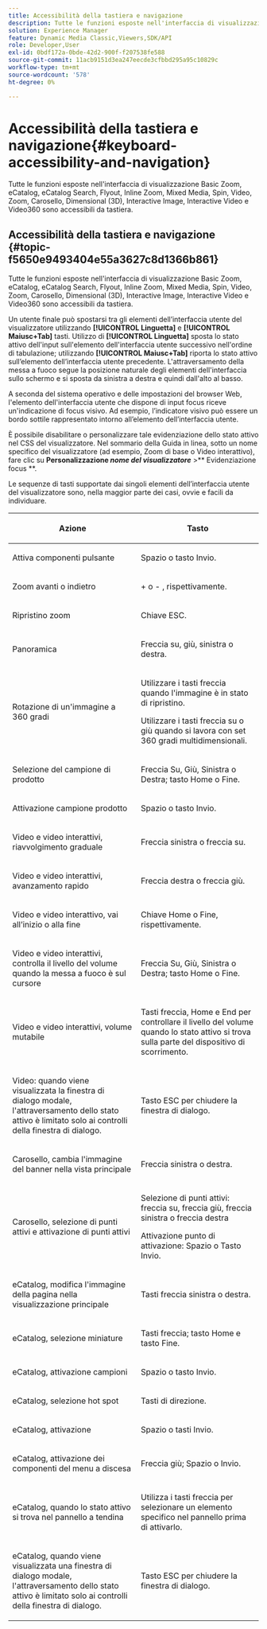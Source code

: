 ```yaml
---
title: Accessibilità della tastiera e navigazione
description: Tutte le funzioni esposte nell'interfaccia di visualizzazione Basic Zoom, eCatalog, eCatalog Search, Flyout, Inline Zoom, Mixed Media, Spin, Video, Zoom, Dimensional (3D), Carosello, Immagine interattiva, Video interattivo e Video360 sono accessibili da tastiera.
solution: Experience Manager
feature: Dynamic Media Classic,Viewers,SDK/API
role: Developer,User
exl-id: 0bdf172a-0bde-42d2-900f-f207538fe588
source-git-commit: 11acb9151d3ea247eecde3cfbbd295a95c10829c
workflow-type: tm+mt
source-wordcount: '578'
ht-degree: 0%

---
```


# Accessibilità della tastiera e navigazione{#keyboard-accessibility-and-navigation}

Tutte le funzioni esposte nell&#39;interfaccia di visualizzazione Basic Zoom, eCatalog, eCatalog Search, Flyout, Inline Zoom, Mixed Media, Spin, Video, Zoom, Carosello, Dimensional (3D), Interactive Image, Interactive Video e Video360 sono accessibili da tastiera.

<!-- Updated June 1, 2020 from https://wiki.corp.adobe.com/pages/viewpage.action?spaceKey=scene7qa&title=s7Viewers%2C+S7SDK%2C+S7OnDemand+Release+Notes - Contact is Sasha -->

## Accessibilità della tastiera e navigazione {#topic-f5650e9493404e55a3627c8d1366b861}

Tutte le funzioni esposte nell&#39;interfaccia di visualizzazione Basic Zoom, eCatalog, eCatalog Search, Flyout, Inline Zoom, Mixed Media, Spin, Video, Zoom, Carosello, Dimensional (3D), Interactive Image, Interactive Video e Video360 sono accessibili da tastiera.

Un utente finale può spostarsi tra gli elementi dell’interfaccia utente del visualizzatore utilizzando **[!UICONTROL Linguetta]** e **[!UICONTROL Maiusc+Tab]** tasti. Utilizzo di **[!UICONTROL Linguetta]** sposta lo stato attivo dell&#39;input sull&#39;elemento dell&#39;interfaccia utente successivo nell&#39;ordine di tabulazione; utilizzando **[!UICONTROL Maiusc+Tab]** riporta lo stato attivo sull’elemento dell’interfaccia utente precedente. L&#39;attraversamento della messa a fuoco segue la posizione naturale degli elementi dell&#39;interfaccia sullo schermo e si sposta da sinistra a destra e quindi dall&#39;alto al basso.

A seconda del sistema operativo e delle impostazioni del browser Web, l&#39;elemento dell&#39;interfaccia utente che dispone di input focus riceve un&#39;indicazione di focus visivo. Ad esempio, l’indicatore visivo può essere un bordo sottile rappresentato intorno all’elemento dell’interfaccia utente.

È possibile disabilitare o personalizzare tale evidenziazione dello stato attivo nel CSS del visualizzatore. Nel sommario della Guida in linea, sotto un nome specifico del visualizzatore (ad esempio, Zoom di base o Video interattivo), fare clic su **Personalizzazione *nome del visualizzatore*** >** Evidenziazione focus **.

Le sequenze di tasti supportate dai singoli elementi dell’interfaccia utente del visualizzatore sono, nella maggior parte dei casi, ovvie e facili da individuare.

<table id="table_8C49100412224324BF1DBF7FDFDCCBF8"> 
 <thead> 
  <tr> 
   <th colname="col1" class="entry"> <p>Azione </p> </th> 
   <th colname="col2" class="entry"> <p>Tasto </p> </th> 
  </tr> 
 </thead>
 <tbody> 
  <tr> 
   <td colname="col1"> <p>Attiva componenti pulsante </p> </td> 
   <td colname="col2"> <p>Spazio o tasto Invio. </p> </td> 
  </tr> 
  <tr> 
   <td colname="col1"> <p>Zoom avanti o indietro </p> </td> 
   <td colname="col2"> <p> <span class="uicontrol"> + </span> o <span class="uicontrol"> - </span>, rispettivamente. </p> </td> 
  </tr> 
  <tr> 
   <td colname="col1"> <p>Ripristino zoom </p> </td> 
   <td colname="col2"> <p>Chiave ESC. </p> </td> 
  </tr> 
  <tr> 
   <td colname="col1"> <p>Panoramica </p> </td> 
   <td colname="col2"> <p>Freccia su, giù, sinistra o destra. </p> </td> 
  </tr> 
  <tr> 
   <td colname="col1"> <p>Rotazione di un'immagine a 360 gradi </p> </td> 
   <td colname="col2"> <p>Utilizzare i tasti freccia quando l'immagine è in stato di ripristino. </p> <p>Utilizzare i tasti freccia su o giù quando si lavora con set 360 gradi multidimensionali. </p> </td> 
  </tr> 
  <tr> 
   <td colname="col1"> <p>Selezione del campione di prodotto </p> </td> 
   <td colname="col2"> <p>Freccia Su, Giù, Sinistra o Destra; tasto Home o Fine. </p> </td> 
  </tr> 
  <tr> 
   <td colname="col1"> <p>Attivazione campione prodotto </p> </td> 
   <td colname="col2"> <p>Spazio o tasto Invio. </p> </td> 
  </tr> 
  <tr> 
   <td colname="col1"> <p>Video e video interattivi, riavvolgimento graduale </p> </td> 
   <td colname="col2"> <p>Freccia sinistra o freccia su. </p> </td> 
  </tr> 
  <tr> 
   <td colname="col1"> <p>Video e video interattivi, avanzamento rapido </p> </td> 
   <td colname="col2"> <p>Freccia destra o freccia giù. </p> </td> 
  </tr> 
  <tr> 
   <td colname="col1"> <p>Video e video interattivo, vai all’inizio o alla fine </p> </td> 
   <td colname="col2"> <p>Chiave Home o Fine, rispettivamente. </p> </td> 
  </tr> 
  <tr> 
   <td colname="col1"> <p>Video e video interattivi, controlla il livello del volume quando la messa a fuoco è sul cursore </p> </td> 
   <td colname="col2"> <p>Freccia Su, Giù, Sinistra o Destra; tasto Home o Fine. </p> </td> 
  </tr> 
  <tr> 
   <td colname="col1"> <p>Video e video interattivi, volume mutabile </p> </td> 
   <td colname="col2"> <p>Tasti freccia, Home e End per controllare il livello del volume quando lo stato attivo si trova sulla parte del dispositivo di scorrimento. </p> </td> 
  </tr> 
  <tr> 
   <td colname="col1"> <p>Video: quando viene visualizzata la finestra di dialogo modale, l'attraversamento dello stato attivo è limitato solo ai controlli della finestra di dialogo. </p> </td> 
   <td colname="col2"> <p>Tasto ESC per chiudere la finestra di dialogo. </p> </td> 
  </tr> 
  <tr> 
   <td colname="col1"> <p>Carosello, cambia l'immagine del banner nella vista principale </p> </td> 
   <td colname="col2"> <p>Freccia sinistra o destra. </p> </td> 
  </tr> 
  <tr> 
   <td colname="col1"> <p>Carosello, selezione di punti attivi e attivazione di punti attivi </p> </td> 
   <td colname="col2"> <p>Selezione di punti attivi: freccia su, freccia giù, freccia sinistra o freccia destra </p> <p>Attivazione punto di attivazione: Spazio o Tasto Invio. </p> </td> 
  </tr> 
  <tr> 
   <td colname="col1"> <p>eCatalog, modifica l'immagine della pagina nella visualizzazione principale </p> </td> 
   <td colname="col2"> <p> Tasti freccia sinistra o destra. </p> </td> 
  </tr> 
  <tr> 
   <td colname="col1"> <p>eCatalog, selezione miniature </p> </td> 
   <td colname="col2"> <p>Tasti freccia; tasto Home e tasto Fine. </p> </td> 
  </tr> 
  <tr> 
   <td colname="col1"> <p>eCatalog, attivazione campioni </p> </td> 
   <td colname="col2"> <p>Spazio o tasto Invio. </p> </td> 
  </tr> 
  <tr> 
   <td colname="col1"> <p>eCatalog, selezione hot spot </p> </td> 
   <td colname="col2"> <p>Tasti di direzione. </p> </td> 
  </tr> 
  <tr> 
   <td colname="col1"> <p>eCatalog, attivazione </p> </td> 
   <td colname="col2"> <p>Spazio o tasti Invio. </p> </td> 
  </tr> 
  <tr> 
   <td colname="col1"> <p>eCatalog, attivazione dei componenti del menu a discesa </p> </td> 
   <td colname="col2"> <p> Freccia giù; Spazio o Invio. </p> </td> 
  </tr> 
  <tr> 
   <td colname="col1"> <p>eCatalog, quando lo stato attivo si trova nel pannello a tendina </p> </td> 
   <td colname="col2"> <p>Utilizza i tasti freccia per selezionare un elemento specifico nel pannello prima di attivarlo. </p> </td> 
  </tr> 
  <tr> 
   <td colname="col1"> <p>eCatalog, quando viene visualizzata una finestra di dialogo modale, l'attraversamento dello stato attivo è limitato solo ai controlli della finestra di dialogo. </p> </td> 
   <td colname="col2"> <p>Tasto ESC per chiudere la finestra di dialogo. </p> </td> 
  </tr> 
 </tbody> 
</table>
